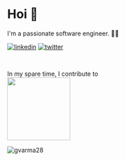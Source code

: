 <h1>Hoi 👋</h1>

I'm a passionate software engineer. 👨‍💻
<br>
<p>
  <a target="_blank" href="https://www.linkedin.com/in/https://www.linkedin.com/in/gvarma28" style="display: inline-block;"><img src="https://img.shields.io/badge/linkedin-logo?style=for-the-badge&logo=linkedin&logoColor=white&color=%230a77b6" alt="linkedin" /></a>
  <a target="_blank" href="https://twitter.com/https://x.com/gvarma28" style="display: inline-block;"><img src="https://img.shields.io/badge/twitter-x?style=for-the-badge&logo=x&logoColor=white&color=%230f1419" alt="twitter" /></a>
</p>
<br>


In my spare time, I contribute to
<br>
<a href="https://github.com/mattermost/mattermost"> <img src="https://github.com/user-attachments/assets/a97b8465-03a4-4f2c-bf64-50f230a36f1d" width="145px"  /> </a>

<p>
  <img align="center" src="https://github-readme-streak-stats.herokuapp.com/?user=gvarma28&" alt="gvarma28" />
</p>
